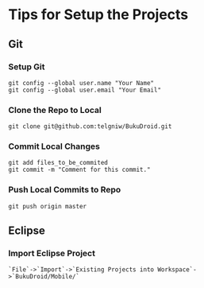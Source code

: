 Tips for Setup the Projects
===========================

Git
---

### Setup Git
    git config --global user.name "Your Name"
    git config --global user.email "Your Email"

### Clone the Repo to Local
    git clone git@github.com:telgniw/BukuDroid.git

### Commit Local Changes
    git add files_to_be_commited
    git commit -m "Comment for this commit."

### Push Local Commits to Repo
    git push origin master

Eclipse
-------

### Import Eclipse Project
    `File`->`Import`->`Existing Projects into Workspace`->`BukuDroid/Mobile/`
